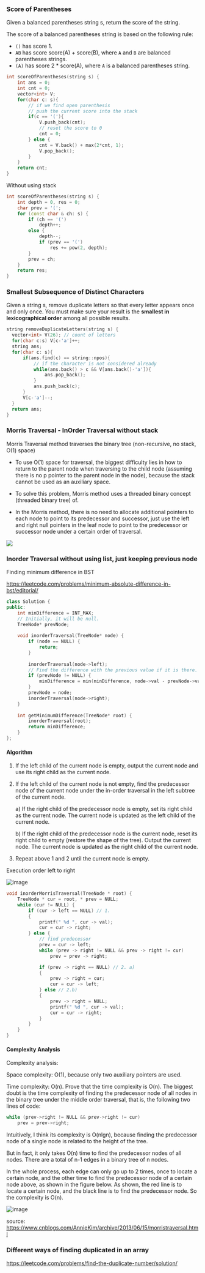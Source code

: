 ### Score of Parentheses

Given a balanced parentheses string s, return the score of the string.

The score of a balanced parentheses string is based on the following rule:

* `()` has score 1.
* `AB` has score score(A) + score(B), where `A` and `B` are balanced parentheses strings.
* `(A)` has score 2 * score(A), where `A` is a balanced parentheses string.


```cpp
int scoreOfParentheses(string s) {
    int ans = 0;
    int cnt = 0;
    vector<int> V;
    for(char c: s){
        // if we find open parenthesis
        // push the current score into the stack
        if(c == '('){
            V.push_back(cnt);
            // reset the score to 0
            cnt = 0;
        } else {
            cnt = V.back() + max(2*cnt, 1);
            V.pop_back();
        }
    }
    return cnt;
}
```

Without using stack

```cpp
int scoreOfParentheses(string s) {
    int depth = 0, res = 0;
    char prev = '(';
    for (const char & ch: s) {
        if (ch == '(')
            depth++;
        else {
            depth--;
            if (prev == '(')
                res += pow(2, depth);
        }
        prev = ch;
    }
    return res;
}
```

### Smallest Subsequence of Distinct Characters

Given a string s, remove duplicate letters so that every letter appears once and only once. You must make sure your result is the **smallest in lexicographical order** among all possible results.

```cpp
string removeDuplicateLetters(string s) {
  vector<int> V(26); // count of letters
  for(char c:s) V[c-'a']++;
  string ans;
  for(char c: s){
      if(ans.find(c) == string::npos){
          // if the character is not considered already
          while(ans.back() > c && V[ans.back()-'a']){
              ans.pop_back();
          }
          ans.push_back(c);
      }
      V[c-'a']--;
  }
  return ans;
}
```
### Morris Traversal - InOrder Traversal without stack

Morris Traversal method traverses the binary tree (non-recursive, no stack, O(1) space)

* To use O(1) space for traversal, the biggest difficulty lies in how to return to the parent node when traversing to the child node (assuming there is no p pointer to the parent node in the node), because the stack cannot be used as an auxiliary space.

* To solve this problem, Morris method uses a threaded binary concept (threaded binary tree) of.
* In the Morris method, there is no need to allocate additional pointers to each node to point to its predecessor and successor, just use the left and right null pointers in the leaf node to point to the predecessor or successor node under a certain order of traversal.

![](images/morris_traversal.png)


### Inorder Traversal without using list, just keeping previous node

Finding minimum difference in BST

https://leetcode.com/problems/minimum-absolute-difference-in-bst/editorial/

```cpp
class Solution {
public:
    int minDifference = INT_MAX;
    // Initially, it will be null.
    TreeNode* prevNode;
        
    void inorderTraversal(TreeNode* node) {
        if (node == NULL) {
            return;
        }
        
        inorderTraversal(node->left);
        // Find the difference with the previous value if it is there.
        if (prevNode != NULL) {
            minDifference = min(minDifference, node->val - prevNode->val);
        }
        prevNode = node;
        inorderTraversal(node->right);
    }
    
    int getMinimumDifference(TreeNode* root) {
        inorderTraversal(root);
        return minDifference;
    }
};
```


#### Algorithm

1. If the left child of the current node is empty, output the current node and use its right child as the current node.

2. If the left child of the current node is not empty, find the predecessor node of the current node under the in-order traversal in the left subtree of the current node.

   a) If the right child of the predecessor node is empty, set its right child as the current node. The current node is updated as the left child of the current node.

   b) If the right child of the predecessor node is the current node, reset its right child to empty (restore the shape of the tree). Output the current node. The current node is updated as the right child of the current node.

3. Repeat above 1 and 2 until the current node is empty.



Execution order left to right

![image](images/morris_trav1.jpg)



```cpp
void inorderMorrisTraversal(TreeNode * root) {
    TreeNode * cur = root, * prev = NULL;
    while (cur != NULL) {
        if (cur -> left == NULL) // 1.
        {
            printf(" %d ", cur -> val);
            cur = cur -> right;
        } else {
            // find predecessor
            prev = cur -> left;
            while (prev -> right != NULL && prev -> right != cur)
                prev = prev -> right;

            if (prev -> right == NULL) // 2. a)
            {
                prev -> right = cur;
                cur = cur -> left;
            } else // 2.b)
            {
                prev -> right = NULL;
                printf(" %d ", cur -> val);
                cur = cur -> right;
            }
        }
    }
}
```

#### Complexity Analysis

Complexity analysis:

Space complexity: O(1), because only two auxiliary pointers are used.

Time complexity: O(n). Prove that the time complexity is O(n). The biggest doubt is the time complexity of finding the predecessor node of all nodes in the binary tree under the middle order traversal, that is, the following two lines of code:

```cpp
while (prev->right != NULL && prev->right != cur)
    prev = prev->right;
```

Intuitively, I think its complexity is O(nlgn), because finding the predecessor node of a single node is related to the height of the tree. 

But in fact, it only takes O(n) time to find the predecessor nodes of all nodes. There are a total of n-1 edges in a binary tree of n nodes. 

In the whole process, each edge can only go up to 2 times, once to locate a certain node, and the other time to find the predecessor node of a certain node above, as shown in the figure below. As shown, the red line is to locate a certain node, and the black line is to find the predecessor node. So the complexity is O(n).

![image](images/morris_trav2.jpg)

source: https://www.cnblogs.com/AnnieKim/archive/2013/06/15/morristraversal.html


### Different ways of finding duplicated in an array

https://leetcode.com/problems/find-the-duplicate-number/solution/

